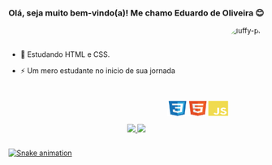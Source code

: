 ### Olá, seja muito bem-vindo(a)! Me chamo Eduardo de Oliveira 😊

  <div>
       <img align="right" alt="luffy-pic" height="150" style="border-radius:50px;" src="https://c.tenor.com/yFKbJFsOvs4AAAAC/luffy-smile-luffy-giggle.gif">  
  </div>
  <br>
  
##

- 🌱 Estudando HTML e CSS.
- ⚡ Um mero estudante no inicio de sua jornada 

  <br>
 <div style="display: inline_block">
      <img align="right" alt="ddz-Js" height="30" width="40" src="https://raw.githubusercontent.com/devicons/devicon/master/icons/javascript/javascript-plain.svg">
      <img align="right" alt="ddz-HTML" height="30" width="40" src="https://raw.githubusercontent.com/devicons/devicon/master/icons/html5/html5-original.svg">
      <img align="right" alt="ddz-CSS" height="30" width="40" src="https://raw.githubusercontent.com/devicons/devicon/master/icons/css3/css3-original.svg"> 
      <br>
  </div>
  
 ##

<div align="center">
  <a href="https://github.com/Du-dz">
  <img height="150em" src="https://github-readme-stats.vercel.app/api?username=Du-dz&show_icons=true&theme=tokyonight&include_all_commits=true&count_private=true"/>
  <img height="150em" src="https://github-readme-stats.vercel.app/api/top-langs/?username=Du-dz&layout=compact&langs_count=7&theme=tokyonight"/>
</div>
    
  ##
  
 ![Snake animation](https://github.com/Du-dz/Du-dz/blob/output/github-contribution-grid-snake.svg)
  
